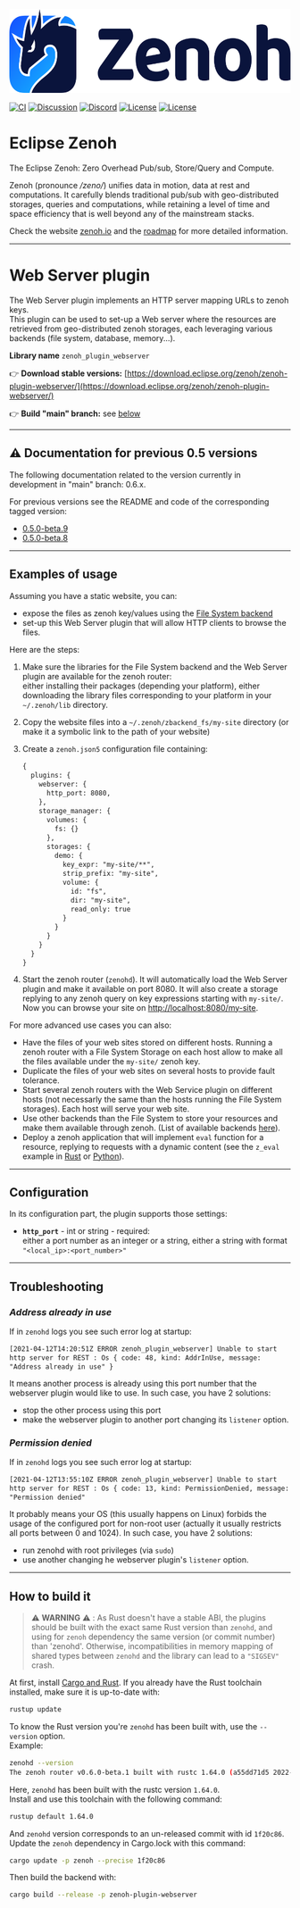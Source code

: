 <img src="https://raw.githubusercontent.com/eclipse-zenoh/zenoh/main/zenoh-dragon.png" height="150">

[![CI](https://github.com/eclipse-zenoh/zenoh-plugin-webserver/workflows/CI/badge.svg)](https://github.com/eclipse-zenoh/zenoh-plugin-webserver/actions?query=workflow%3A%22CI%22)
[![Discussion](https://img.shields.io/badge/discussion-on%20github-blue)](https://github.com/eclipse-zenoh/roadmap/discussions)
[![Discord](https://img.shields.io/badge/chat-on%20discord-blue)](https://discord.gg/2GJ958VuHs)
[![License](https://img.shields.io/badge/License-EPL%202.0-blue)](https://choosealicense.com/licenses/epl-2.0/)
[![License](https://img.shields.io/badge/License-Apache%202.0-blue.svg)](https://opensource.org/licenses/Apache-2.0)

# Eclipse Zenoh

The Eclipse Zenoh: Zero Overhead Pub/sub, Store/Query and Compute.

Zenoh (pronounce _/zeno/_) unifies data in motion, data at rest and computations. It carefully blends traditional pub/sub with geo-distributed storages, queries and computations, while retaining a level of time and space efficiency that is well beyond any of the mainstream stacks.

Check the website [zenoh.io](http://zenoh.io) and the [roadmap](https://github.com/eclipse-zenoh/roadmap) for more detailed information.

-------------------------------

# Web Server plugin

The Web Server plugin implements an HTTP server mapping URLs to zenoh keys.  
This plugin can be used to set-up a Web server where the resources are retrieved from geo-distributed
zenoh storages, each leveraging various backends (file system, database, memory...).

**Library name** `zenoh_plugin_webserver`

:point_right: **Download stable versions:** [https://download.eclipse.org/zenoh/zenoh-plugin-webserver/](https://download.eclipse.org/zenoh/zenoh-plugin-webserver/)

:point_right: **Build "main" branch:** see [below](#how-to-build-it)

-------------------------------

## :warning: Documentation for previous 0.5 versions

The following documentation related to the version currently in development in "main" branch: 0.6.x.

For previous versions see the README and code of the corresponding tagged version:

- [0.5.0-beta.9](https://github.com/eclipse-zenoh/zenoh-plugin-webserver/tree/0.5.0-beta.9#readme)
- [0.5.0-beta.8](https://github.com/eclipse-zenoh/zenoh-plugin-webserver/tree/0.5.0-beta.8#readme)

-------------------------------

## **Examples of usage**

Assuming you have a static website, you can:

- expose the files as zenoh key/values using the [File System backend](https://github.com/eclipse-zenoh/zenoh-backend-filesystem)
- set-up this Web Server plugin that will allow HTTP clients to browse the files.

Here are the steps:

1. Make sure the libraries for the File System backend and the Web Server plugin are available for the zenoh router:  
   either installing their packages (depending your platform), either downloading the library files corresponding
   to your platform in your `~/.zenoh/lib` directory.
2. Copy the website files into a `~/.zenoh/zbackend_fs/my-site` directory (or make it a symbolic link to the path of your website)
3. Create a `zenoh.json5` configuration file containing:

   ```json5
   {
     plugins: {
       webserver: {
         http_port: 8080,
       },
       storage_manager: {
         volumes: {
           fs: {}
         },
         storages: {
           demo: {
             key_expr: "my-site/**",
             strip_prefix: "my-site",
             volume: {
               id: "fs",
               dir: "my-site",
               read_only: true
             }
           }
         }
       }
     }
   }
   ```

4. Start the zenoh router (`zenohd`). It will automatically load the Web Server plugin and make it available on port 8080. It will also create a storage replying to any zenoh query on key expressions starting with `my-site/`.  
Now you can browse your site on [http://localhost:8080/my-site](http://localhost:8080/my-site).

For more advanced use cases you can also:

- Have the files of your web sites stored on different hosts. Running a zenoh router with a File System Storage on
  each host allow to make all the files available under the `my-site/` zenoh key.
- Duplicate the files of your web sites on several hosts to provide fault tolerance.
- Start several zenoh routers with the Web Service plugin on different hosts (not necessarly the same than the
  hosts running the File System storages). Each host will serve your web site.
- Use other backends than the File System to store your resources and make them available through zenoh.
  (List of available backends [here](http://zenoh.io/docs/manual/backends-list/)).
- Deploy a zenoh application that will implement `eval` function for a resource, replying to requests with a
  dynamic content (see the `z_eval` example in
  [Rust](https://github.com/eclipse-zenoh/zenoh/blob/main/zenoh/examples/zenoh/z_eval.rs) or
  [Python](https://github.com/eclipse-zenoh/zenoh-python/blob/main/examples/zenoh/z_eval.py)).

-------------------------------

## **Configuration**

In its configuration part, the plugin supports those settings:

- **`http_port`** - int or string - required:  
  either a port number as an integer or a string, either a string with format `"<local_ip>:<port_number>"`

-------------------------------

## **Troubleshooting**

### _Address already in use_

If in `zenohd` logs you see such error log at startup:

```raw
[2021-04-12T14:20:51Z ERROR zenoh_plugin_webserver] Unable to start http server for REST : Os { code: 48, kind: AddrInUse, message: "Address already in use" }
```

It means another process is already using this port number that the webserver plugin would like to use.
In such case, you have 2 solutions:

- stop the other process using this port
- make the webserver plugin to another port changing its `listener` option.

### _Permission denied_

If in `zenohd` logs you see such error log at startup:

```raw
[2021-04-12T13:55:10Z ERROR zenoh_plugin_webserver] Unable to start http server for REST : Os { code: 13, kind: PermissionDenied, message: "Permission denied" 
```

It probably means your OS (this usually happens on Linux) forbids the usage of the configured port for non-root user (actually it usually restricts all ports between 0 and 1024).
In such case, you have 2 solutions:

- run zenohd with root privileges (via `sudo`)
- use another changing he webserver plugin's `listener` option.

-------------------------------

## **How to build it**

> :warning: **WARNING** :warning: : As Rust doesn't have a stable ABI, the plugins should be
built with the exact same Rust version than `zenohd`, and using for `zenoh` dependency the same version (or commit number) than 'zenohd'.
Otherwise, incompatibilities in memory mapping of shared types between `zenohd` and the library can lead to a `"SIGSEV"` crash.

At first, install [Cargo and Rust](https://doc.rust-lang.org/cargo/getting-started/installation.html). If you already have the Rust toolchain installed, make sure it is up-to-date with:

```bash
rustup update
```

To know the Rust version you're `zenohd` has been built with, use the `--version` option.  
Example:

```bash
zenohd --version
The zenoh router v0.6.0-beta.1 built with rustc 1.64.0 (a55dd71d5 2022-09-19)
```

Here, `zenohd` has been built with the rustc version `1.64.0`.  
Install and use this toolchain with the following command:

```bash
rustup default 1.64.0
```

And `zenohd` version corresponds to an un-released commit with id `1f20c86`. Update the `zenoh` dependency in Cargo.lock with this command:

```bash
cargo update -p zenoh --precise 1f20c86
```

Then build the backend with:

```bash
cargo build --release -p zenoh-plugin-webserver
```
